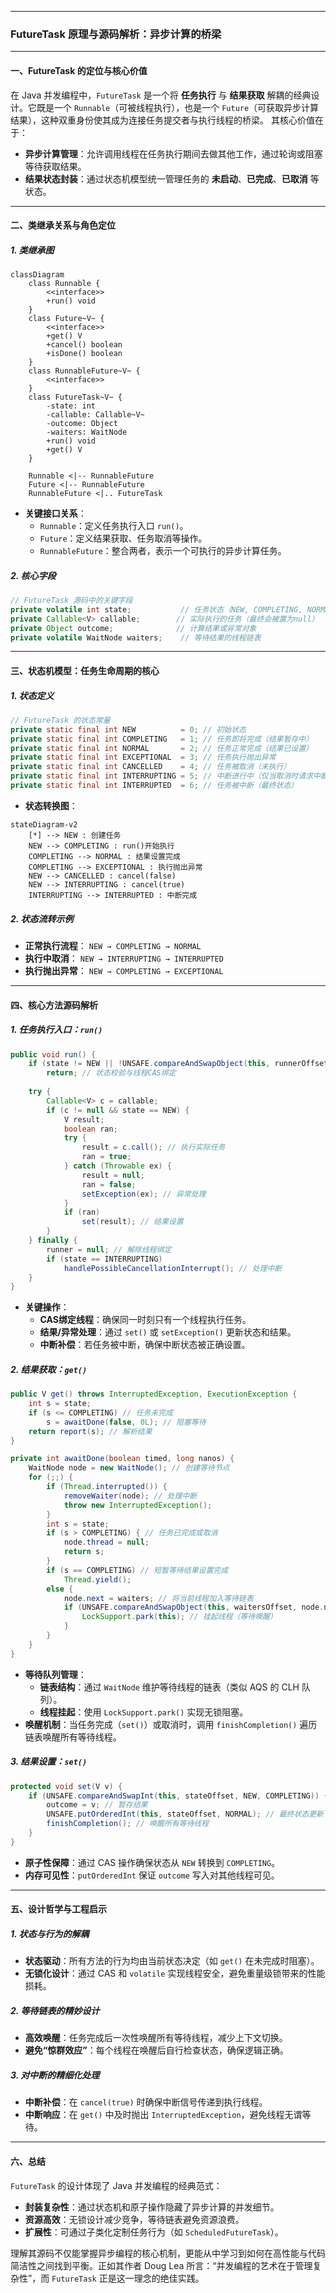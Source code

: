

---

### FutureTask 原理与源码解析：异步计算的桥梁

---

#### 一、FutureTask 的定位与核心价值

在 Java 并发编程中，`FutureTask` 是一个将 **任务执行** 与 **结果获取** 解耦的经典设计。它既是一个 `Runnable`（可被线程执行），也是一个 `Future`（可获取异步计算结果），这种双重身份使其成为连接任务提交者与执行线程的桥梁。
其核心价值在于：
- **异步计算管理**：允许调用线程在任务执行期间去做其他工作，通过轮询或阻塞等待获取结果。
- **结果状态封装**：通过状态机模型统一管理任务的 **未启动**、**已完成**、**已取消** 等状态。

---

#### 二、类继承关系与角色定位

##### 1. 类继承图
```mermaid
classDiagram
    class Runnable {
        <<interface>>
        +run() void
    }
    class Future~V~ {
        <<interface>>
        +get() V
        +cancel() boolean
        +isDone() boolean
    }
    class RunnableFuture~V~ {
        <<interface>>
    }
    class FutureTask~V~ {
        -state: int
        -callable: Callable~V~
        -outcome: Object
        -waiters: WaitNode
        +run() void
        +get() V
    }
  
    Runnable <|-- RunnableFuture
    Future <|-- RunnableFuture
    RunnableFuture <|.. FutureTask
```
- **关键接口关系**：
    - `Runnable`：定义任务执行入口 `run()`。
    - `Future`：定义结果获取、任务取消等操作。
    - `RunnableFuture`：整合两者，表示一个可执行的异步计算任务。

##### 2. 核心字段
```java
// FutureTask 源码中的关键字段
private volatile int state;           // 任务状态（NEW, COMPLETING, NORMAL, etc.）
private Callable<V> callable;        // 实际执行的任务（最终会被置为null）
private Object outcome;              // 计算结果或异常对象
private volatile WaitNode waiters;    // 等待结果的线程链表
```

---

#### 三、状态机模型：任务生命周期的核心

##### 1. 状态定义
```java
// FutureTask 的状态常量
private static final int NEW          = 0; // 初始状态
private static final int COMPLETING   = 1; // 任务即将完成（结果暂存中）
private static final int NORMAL       = 2; // 任务正常完成（结果已设置）
private static final int EXCEPTIONAL  = 3; // 任务执行抛出异常
private static final int CANCELLED    = 4; // 任务被取消（未执行）
private static final int INTERRUPTING = 5; // 中断进行中（仅当取消时请求中断）
private static final int INTERRUPTED  = 6; // 任务被中断（最终状态）
```
- **状态转换图**：
```mermaid
stateDiagram-v2
    [*] --> NEW : 创建任务
    NEW --> COMPLETING : run()开始执行
    COMPLETING --> NORMAL : 结果设置完成
    COMPLETING --> EXCEPTIONAL : 执行抛出异常
    NEW --> CANCELLED : cancel(false)
    NEW --> INTERRUPTING : cancel(true)
    INTERRUPTING --> INTERRUPTED : 中断完成
```

##### 2. 状态流转示例
- **正常执行流程**：
  `NEW → COMPLETING → NORMAL`
- **执行中取消**：
  `NEW → INTERRUPTING → INTERRUPTED`
- **执行抛出异常**：
  `NEW → COMPLETING → EXCEPTIONAL`

---

#### 四、核心方法源码解析

##### 1. 任务执行入口：`run()`
```java
public void run() {
    if (state != NEW || !UNSAFE.compareAndSwapObject(this, runnerOffset, null, Thread.currentThread()))
        return; // 状态校验与线程CAS绑定
  
    try {
        Callable<V> c = callable;
        if (c != null && state == NEW) {
            V result;
            boolean ran;
            try {
                result = c.call(); // 执行实际任务
                ran = true;
            } catch (Throwable ex) {
                result = null;
                ran = false;
                setException(ex); // 异常处理
            }
            if (ran)
                set(result); // 结果设置
        }
    } finally {
        runner = null; // 解除线程绑定
        if (state == INTERRUPTING)
            handlePossibleCancellationInterrupt(); // 处理中断
    }
}
```
- **关键操作**：
    - **CAS绑定线程**：确保同一时刻只有一个线程执行任务。
    - **结果/异常处理**：通过 `set()` 或 `setException()` 更新状态和结果。
    - **中断补偿**：若任务被中断，确保中断状态被正确设置。

##### 2. 结果获取：`get()`
```java
public V get() throws InterruptedException, ExecutionException {
    int s = state;
    if (s <= COMPLETING) // 任务未完成
        s = awaitDone(false, 0L); // 阻塞等待
    return report(s); // 解析结果
}

private int awaitDone(boolean timed, long nanos) {
    WaitNode node = new WaitNode(); // 创建等待节点
    for (;;) {
        if (Thread.interrupted()) {
            removeWaiter(node); // 处理中断
            throw new InterruptedException();
        }
        int s = state;
        if (s > COMPLETING) { // 任务已完成或取消
            node.thread = null;
            return s;
        }
        if (s == COMPLETING) // 短暂等待结果设置完成
            Thread.yield();
        else {
            node.next = waiters; // 将当前线程加入等待链表
            if (UNSAFE.compareAndSwapObject(this, waitersOffset, node.next, node)) {
                LockSupport.park(this); // 挂起线程（等待唤醒）
            }
        }
    }
}
```
- **等待队列管理**：
    - **链表结构**：通过 `WaitNode` 维护等待线程的链表（类似 AQS 的 CLH 队列）。
    - **线程挂起**：使用 `LockSupport.park()` 实现无锁阻塞。
- **唤醒机制**：当任务完成（`set()`）或取消时，调用 `finishCompletion()` 遍历链表唤醒所有等待线程。

##### 3. 结果设置：`set()`
```java
protected void set(V v) {
    if (UNSAFE.compareAndSwapInt(this, stateOffset, NEW, COMPLETING)) {
        outcome = v; // 暂存结果
        UNSAFE.putOrderedInt(this, stateOffset, NORMAL); // 最终状态更新
        finishCompletion(); // 唤醒所有等待线程
    }
}
```
- **原子性保障**：通过 CAS 操作确保状态从 `NEW` 转换到 `COMPLETING`。
- **内存可见性**：`putOrderedInt` 保证 `outcome` 写入对其他线程可见。

---

#### 五、设计哲学与工程启示

##### 1. 状态与行为的解耦
- **状态驱动**：所有方法的行为均由当前状态决定（如 `get()` 在未完成时阻塞）。
- **无锁化设计**：通过 CAS 和 `volatile` 实现线程安全，避免重量级锁带来的性能损耗。

##### 2. 等待链表的精妙设计
- **高效唤醒**：任务完成后一次性唤醒所有等待线程，减少上下文切换。
- **避免“惊群效应”**：每个线程在唤醒后自行检查状态，确保逻辑正确。

##### 3. 对中断的精细化处理
- **中断补偿**：在 `cancel(true)` 时确保中断信号传递到执行线程。
- **中断响应**：在 `get()` 中及时抛出 `InterruptedException`，避免线程无谓等待。

---

#### 六、总结

`FutureTask` 的设计体现了 Java 并发编程的经典范式：
- **封装复杂性**：通过状态机和原子操作隐藏了异步计算的并发细节。
- **资源高效**：无锁设计减少竞争，等待链表避免资源浪费。
- **扩展性**：可通过子类化定制任务行为（如 `ScheduledFutureTask`）。

理解其源码不仅能掌握异步编程的核心机制，更能从中学习到如何在高性能与代码简洁性之间找到平衡。正如其作者 Doug Lea 所言：“并发编程的艺术在于管理复杂性”，而 `FutureTask` 正是这一理念的绝佳实践。